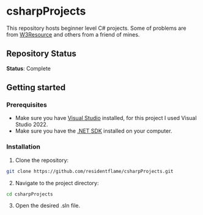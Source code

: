 # csharpProjects
This repository hosts beginner level C# projects. Some of problems are from [W3Resource](https://www.w3resource.com/index.php) and others from a friend of mines.

## Repository Status

**Status**: Complete

## Getting started

### Prerequisites
- Make sure you have [Visual Studio](https://visualstudio.microsoft.com/) installed, for this project I used Visual Studio 2022.
- Make sure you have the [.NET SDK](https://dotnet.microsoft.com/en-us/download) installed on your computer.

### Installation
1. Clone the repository:
```bash
git clone https://github.com/residentflame/csharpProjects.git
```
2. Navigate to the project directory:
```bash
cd csharpProjects
```
3. Open the desired .sln file.
